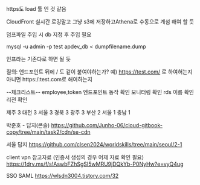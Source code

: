 https도 load 툴 인 것 같음

CloudFront 실시간 로깅말고 그냥 s3에 저장하고Athena로 수동으로 계섬 해여 할 듯

덤프파일 주입 시 db 지정 후 주입 필요

mysql -u admin -p test apdev_db < dumpfilename.dump

인프라는 기존댜로 하면 될 듯

질의: 앤드포인트 뒤에 / 도 겉이 붙여야하는가?
예) https://test.com/ 로 하여허는지
    아니면 https:/:test.com로 해여하는지

--체크리스트--
employee,token 엔드포인트 동작 확인
모니터링 확인
rds 이름 확인
리전 확인







제주 3
대전 3
서울 3
경북 3
광주 3
부산 2
서울 1
충남 1



박준호 - 답지(콘솔)
https://github.com/Junho-06/cloud-gitbook-copy/tree/main/task2/cdn/se-cdn

서울 답지
https://github.com/clsen2024/worldskills/tree/main/seoul/2-1

client vpn 참고자료 (인증서 생성의 경우 어제 자료 확인 필요)
https://1drv.ms/f/s!AswbFZhSgSI5wMRU9jDQkYb-P0NyHw?e=vyQ4ug 

SSO SAML
https://wlsdn3004.tistory.com/32
